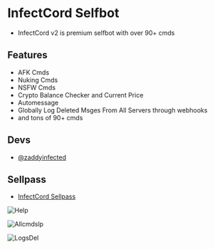 
# InfectCord Selfbot

- InfectCord v2 is premium selfbot with over 90+ cmds


## Features

- AFK Cmds
- Nuking Cmds
- NSFW Cmds
- Crypto Balance Checker and Current Price
- Automessage 
- Globally Log Deleted Msges From All Servers through webhooks
- and tons of 90+ cmds

## Devs

- [@zaddyinfected](https://www.github.com/zaddyinfected)


## Sellpass
- [InfectCord Sellpass](https://infected.store/infectcord)

![Help](https://cdn.discordapp.com/attachments/1146300055498784819/1146303735765676073/image.png)

![Allcmdslp](https://cdn.discordapp.com/attachments/1146300055498784819/1149885846368034886/image.png)

![LogsDel](https://cdn.discordapp.com/attachments/1143259404926455820/1154098367291473940/image.png)
